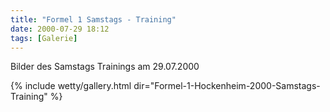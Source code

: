 ```yaml
---
title: "Formel 1 Samstags - Training"
date: 2000-07-29 18:12
tags: [Galerie]
---
```

Bilder des Samstags Trainings am 29.07.2000

<!--more-->

{% include wetty/gallery.html dir="Formel-1-Hockenheim-2000-Samstags-Training" %}
